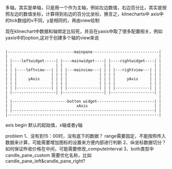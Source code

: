 多轴，其实是单轴，只是用一个作为主轴，例如左边数值，右边百分比，其实是按照左边的数值坐标，计算得到右边的百分比坐标，换言之，klinecharts中 axis中的tick数组的v不同，y是相同的，再由view绘制

现在klinechart中数据和轴绑定比较死，并且在yaxis中取了很多配置相关，例如yaxis中的option,这对于创建多个轴的view来说

```

|-----------------------------mainpane-----------------------------|
|                                                                  |
| |----leftwidget-----| |----mainwidget----| |----rightwidget----| |
| |                   | |                  | |                   | |
| | |----leftview---| | | |---mainview---| | | |---rightview---| | |
| | |               | | | |              | | | |               | | |
| | |     yAxis     | | | |              | | | |     yAxis     | | |
| | |               | | | |              | | | |               | | |
| | |---------------| | | |--------------| | | |---------------| | |
| |-------------------| |------------------| |-------------------| |
|                                                                  |
| |------------------------botton widget-------------------------| |
| |                            xAxis                             | |
| |--------------------------------------------------------------| |
|------------------------------------------------------------------|
```


axis begin
默认的起始值，x轴或者y轴


problem
1、没有到15：00时，没有底下的数据？ range需要固定，不能按照传入数据来计算，可能需要增加图标的设置来方便内部进行判断
2、纵坐标数据切分？如何保证昨收价格在中间，可能需要修改_computeInterval
3、both类型中candle_pane_custom 需要优化名称，比如candle_pane_left&candle_pane_right?
